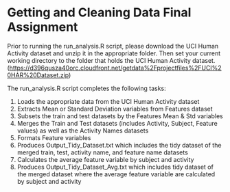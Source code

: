 # Getting and Cleaning Data Final Assignment
Prior to running the run_analysis.R script, please download the UCI Human Activity dataset and unzip it in the appropriate folder. Then set your current working directory to the folder that holds the UCI Human Activity dataset. (https://d396qusza40orc.cloudfront.net/getdata%2Fprojectfiles%2FUCI%20HAR%20Dataset.zip)

The run_analysis.R script completes the following tasks:
  1. Loads the appropriate data from the UCI Human Activity dataset
  2. Extracts Mean or Standard Deviation variables from Features dataset
  3. Subsets the train and test datasets by the Features Mean & Std variables
  4. Merges the Train and Test datasets (includes Activity, Subject, Feature values) as well as the Activity Names datasets
  5. Formats Feature variables
  6. Produces Output_Tidy_Dataset.txt which includes the tidy dataset of the merged train, test, activity name, and feature name datasets
  7. Calculates the average feature variable by subject and activity
  8. Produces Output_Tidy_Dataset_Avg.txt which includes tidy dataset of the merged dataset where the average feature variable are calculated by subject and activity



